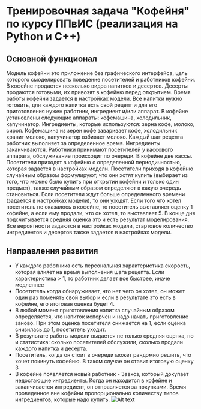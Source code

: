 # Тренировочная задача "Кофейня" по курсу ППвИС (реализация на Python и C++)

## Основной функционал
Модель кофейни это приложение без графического интерфейса, цель которого смоделировать поведение посетителей и работников кофейни. В кофейне продается несколько видов напитков и десертов. Десерты продаются готовыми, их привозят в кофейню перед открытием. Время работы кофейни задается в настройках модели. Все напитки нужно готовить, для каждого напитка есть свой рецепт и для его приготовления нужен работник, ингредиент и/или аппарат. В кофейне установлены следующие аппараты: кофемашина, холодильник, капучинатор. Ингредиенты, которые используются: зерна кофе, молоко, сироп. Кофемашина из зерен кофе заваривает кофе, холодильник хранит молоко, капучинатор взбивает молоко. Каждый шаг рецепта работник выполняет за определенное время. Ингредиенты заканчиваются. Работники принимают посетителей у кассового аппарата, обслуживание происходит по очереди. В кофейне две кассы. Посетители приходят в кофейню с определенной периодичностью, которая задается в настройках модели. Посетители приходя в кофейню случайным образом формулируют, что они хотят купить (выбирает из того, что можно было купить при открытии кофейни и только один предмет), также случайным образом определяют в какую очередь становиться. Если посетители ждут больше определенного времени (задается в настройках модели), то они уходят. Если того что хотел посетитель не оказалось в кофейне, то посетитель выставляет оценку 1 кофейне, а если ему продали, что он хотел, то выставляет 5. В конце дня подсчитывается средняя оценка это и есть результат моделирования. Все вероятности задаются в настройках модели, стартовое количество ингредиентов и десертов также задается в настройках модели.

## Направления развития
- У каждого работника есть персональная характеристика скорость, которая влияет на время выполнения шага рецепта. Если характеристика > 1, то работник делает все быстрее, иначе медленнее
- Посетитель когда обнаруживает, что нет чего он хотел, он может один раз поменять свой выбор и если в результате это есть в кофейне, его итоговая оценка будет 4.
- В любой момент приготовления напитка случайным образом определяется, что напиток испорчен и надо начать приготовление заново. При этом оценка посетителя снижается на 1, если оценка снизилась до 1, посетитель уходит.
- В результате работы модели выдается не только средняя оценка, но и статистика: сколько посетителей обслужили, сколько продали каждого напитка и десерта.
- Посетитель, когда он стоит в очереди может рандомно решить, что хочет покинуть кофейню. В таком случае он ставит итоговую оценку 3
- В кофейне появляется новый работник - Завхоз, который докупает недостающие ингредиенты. Когда он находится в кофейне и заканчивается ингредиент, он отправляется за покупками. Время проведенное вне кофейни пропорционально количеству типов ингредиентов, которые надо купить.
![Alt text](https://file%2B.vscode-resource.vscode-cdn.net/c%3A/Users/nikit/PycharmProjects/cafe_ppvis/docs/Class%20Diagrams/base.png?version%3D1668876910830)